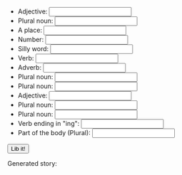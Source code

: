 

<body>
        <ul>
            <li>Adjective: <input type="text" id="adj1"></li>
            <li>Plural noun: <input type="text" id="pn1"></li>
            <li>A place: <input type="text" id="place1"></li>
            <li>Number: <input type="text" id="num1"></li>
            <li>Silly word: <input type="text" id="sillwrd1"></li>
            <li>Verb: <input type="text" id="verb1"></li>
            <li>Adverb: <input type="text" id="adverb1"></li>
            <li>Plural noun: <input type="text" id="pn2"></li>
            <li>Plural noun: <input type="text" id="pn3"></li>
            <li>Adjective: <input type="text" id="adj2"></li>
            <li>Plural noun: <input type="text" id="pn4"></li>
            <li>Plural noun: <input type="text" id="pn5"></li>
            <li>Verb ending in "ing": <input type="text" id="verbing1"></li>
            <li>Part of the body (Plural): <input type="text" id="bodyprt1"></li>
        </ul>
<button id="lib-button">Lib it!</button>
 <p>Generated story: 
    <span id="story"></span>
    </p>
    <script>
    var libButton = document.getElementById("lib-button")
    var onButtonClick = function(){
        var story = document.getElementById("story")
        var adj1 = document.getElementById("adj1").value
        var pn1 = document.getElementById("pn1").value
        var place1 = document.getElementById("place1").value 
        var num1 = document.getElementById("num1").value
        var sillwrd1 = document.getElementById("sillwrd1").value
        var verb1 = document.getElementById("verb1").value
        var adverb1 = document.getElementById("adverb1").value
        var pn2 = document.getElementById("pn2").value
        var pn3 = document.getElementById("pn3").value
        var adj2 = document.getElementById("adj2").value
        var pn4 = document.getElementById("pn4").value
        var pn5 = document.getElementById("pn5").value
        var verbing1 = document.getElementById("verbing1").value
        var bodyprt1 = document.getElementById("bodyprt1").value
        story.innerHTML = "Where do ninjas come from? Their beginnings are as mysterious and as " + adj1  + " as those of any of the ancient " + pn1 + " of the 14th century. Historians claim the ninjas originated in (the) " + place1 + " around " + num1 + " year(s) ago. The word ninja comes from the Japanese word " + sillwrd1 + " which means to '" + verb1 + adverb1  + ".' Espionage was their primary job- they acted as secret " + pn2 + ", spying on the bad guys. They were hired by royalty and other powerful " + pn3 + " to discover an enemy's " + adj2 + " weaknesses. They would sneak into opposing camps to steal passwords, battle plans, or " + pn4 + ". Known for their stealth movements, ninjas avoided detection by disguising themselves as " + pn5 + " and " + verbing1 + " quietly in the shadows. When it came to dealing with ninjas, people learned to have " + bodyprt1 +  " in the back of their heads!" 
        }
    libButton.addEventListener("click", onButtonClick)
</script>
</body>

